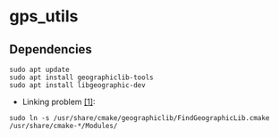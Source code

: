 # gps_utils

## Dependencies
```
sudo apt update
sudo apt install geographiclib-tools
sudo apt install libgeographic-dev
```

- Linking problem [[1]](https://stackoverflow.com/questions/48169653/finding-geographiclib-in-cmake-on-debian):
```
sudo ln -s /usr/share/cmake/geographiclib/FindGeographicLib.cmake /usr/share/cmake-*/Modules/
```